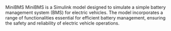 MiniBMS
MiniBMS is a Simulink model designed to simulate a simple battery management system (BMS) for electric vehicles. The model incorporates a range of functionalities essential for efficient battery management, ensuring the safety and reliability of electric vehicle operations.
